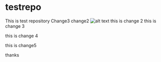 # testrepo
This is test repository
Change3 
change2
![alt text](https://github.com/whoaminb/testrepo/blob/main/eth6.png)
this is change 2
this is change 3



this is change 4


this is change5
<!DOCTYPE html>
<html>
  <head>
    <title>This is Web page</title>
  </head>
 </html>
 
 thanks
